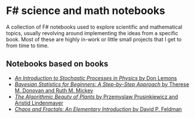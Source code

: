 # F# science and math notebooks

A collection of F# notebooks used to explore scientific and mathematical topics, usually revolving around implementing the ideas from a specific book. Most of these are highly in-work or little small projects that I get to from time to time.

## Notebooks based on books

* [*An Introduction to Stochastic Processes in Physics* by Don Lemons](./an-introduction-to-stochastic-processes-in-physics.ipynb)
* [*Bayesian Statistics for Beginners: A Step-by-Step Approach* by Therese M. Donovan and Ruth M. Mickey](https://github.com/bmitc/fsharp-science-and-math-notebooks/blob/main/bayesian-statistics-for-beginners.ipynb)
* [*The Algorithmic Beauty of Plants* by Przemyslaw Prusinkiewicz and Aristid Lindenmayer](./the-algorithmic-beauty-of-plants.ipynb)
* [*Chaos and Fractals: An Elementary Introduction* by David P. Feldman](./chaos-and-fractals-an-elementary-introduction.ipynb)
